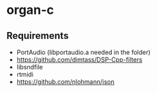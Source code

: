# organ-c

## Requirements

- PortAudio (libportaudio.a needed in the folder)
- https://github.com/dimtass/DSP-Cpp-filters
- libsndfile
- rtmidi
- https://github.com/nlohmann/json